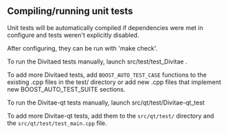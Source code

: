 Compiling/running unit tests
------------------------------------

Unit tests will be automatically compiled if dependencies were met in configure
and tests weren't explicitly disabled.

After configuring, they can be run with 'make check'.

To run the Divitaed tests manually, launch src/test/test_Divitae .

To add more Divitaed tests, add `BOOST_AUTO_TEST_CASE` functions to the existing
.cpp files in the test/ directory or add new .cpp files that
implement new BOOST_AUTO_TEST_SUITE sections.

To run the Divitae-qt tests manually, launch src/qt/test/Divitae-qt_test

To add more Divitae-qt tests, add them to the `src/qt/test/` directory and
the `src/qt/test/test_main.cpp` file.
